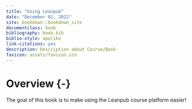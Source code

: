 ```yaml
---
title: "Using Leanpub"
date: "December 02, 2022"
site: bookdown::bookdown_site
documentclass: book
bibliography: book.bib
biblio-style: apalike
link-citations: yes
description: Description about Course/Book.
favicon: assets/favicon.ico
---
```




# Overview {-}

The goal of this book is to make using the Leanpub course platform easier!

